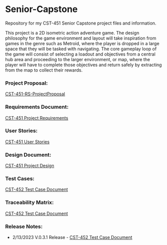 # Senior-Capstone
Repository for my CST-451 Senior Capstone project files and information.

This project is a 2D isometric action adventure game. The design philosophy for the game environment and layout will take inspiration from games in the genre such as Metroid, where the player is dropped in a large space that they will be tasked with navigating. The core gameplay loop of the game will consist of selecting a loadout and objectives from a central hub area and proceeding to the larger environment, or map, where the player will have to complete those objectives and return safely by extracting from the map to collect their rewards. 

### Project Proposal:
<a href="Documentation/CST-451-RS-ProjectProposal.pdf">CST-451-RS-ProjectProposal</a>

### Requirements Document:
<a href="Documentation/CST-451 Project Requirements.pdf">CST-451 Project Requirements</a>
### User Stories:
<a href="Documentation/CST-452 User Stories.xls">CST-451 User Stories</a>

### Design Document:
<a href="Documentation/CST-451 Project Design.pdf">CST-451 Project Design</a>

### Test Cases:
<a href="Documentation/CST-452 Test Cases.xls">CST-452 Test Case Document</a>

### Traceability Matrix:
<a href="Documentation/CST-452 Traceability Matrix.xls">CST-452 Test Case Document</a>

### Release Notes:
- 2/13/2023 V.0.3.1 Release - <a href="Documentation/Milestone 1 - Release Notes 0.3.1.docx">CST-452 Test Case Document</a>
